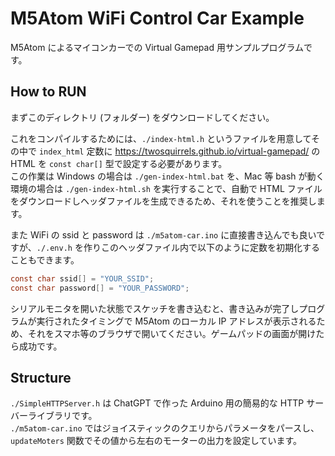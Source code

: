 ﻿# M5Atom WiFi Control Car Example

M5Atom によるマイコンカーでの Virtual Gamepad 用サンプルプログラムです。

## How to RUN

まずこのディレクトリ (フォルダー) をダウンロードしてください。

これをコンパイルするためには、`./index-html.h` というファイルを用意してその中で `index_html` 定数に <https://twosquirrels.github.io/virtual-gamepad/> の HTML を `const char[]` 型で設定する必要があります。  
この作業は Windows の場合は `./gen-index-html.bat` を、Mac 等 bash が動く環境の場合は `./gen-index-html.sh` を実行することで、自動で HTML ファイルをダウンロードしヘッダファイルを生成できるため、それを使うことを推奨します。

また WiFi の ssid と password は `./m5atom-car.ino` に直接書き込んでも良いですが、`./.env.h` を作りこのヘッダファイル内で以下のように定数を初期化することもできます。

```c
const char ssid[] = "YOUR_SSID";
const char password[] = "YOUR_PASSWORD";
```

シリアルモニタを開いた状態でスケッチを書き込むと、書き込みが完了しプログラムが実行されたタイミングで M5Atom のローカル IP アドレスが表示されるため、それをスマホ等のブラウザで開いてください。ゲームパッドの画面が開けたら成功です。

## Structure

`./SimpleHTTPServer.h` は ChatGPT で作った Arduino 用の簡易的な HTTP サーバーライブラリです。  
`./m5atom-car.ino` ではジョイスティックのクエリからパラメータをパースし、`updateMoters` 関数でその値から左右のモーターの出力を設定しています。
